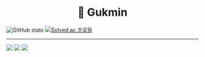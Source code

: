 <div align=center><h1>👋 Gukmin </h1></div>

![GitHub stats](https://github-readme-stats.vercel.app/api?username=Gukmin&show_icons=true&theme=radical) [![Solved.ac 프로필](http://mazassumnida.wtf/api/generate_badge?boj=rnrwk8303)](https://solved.ac/rnrwk8303)

<hr>
<img src="https://img.shields.io/badge/python-3776AB?logo=Python"> <img src="https://img.shields.io/badge/.Net-512BD4?logo=.Net">
<img src="https://img.shields.io/badge/python-3776AB?logo=Java">



